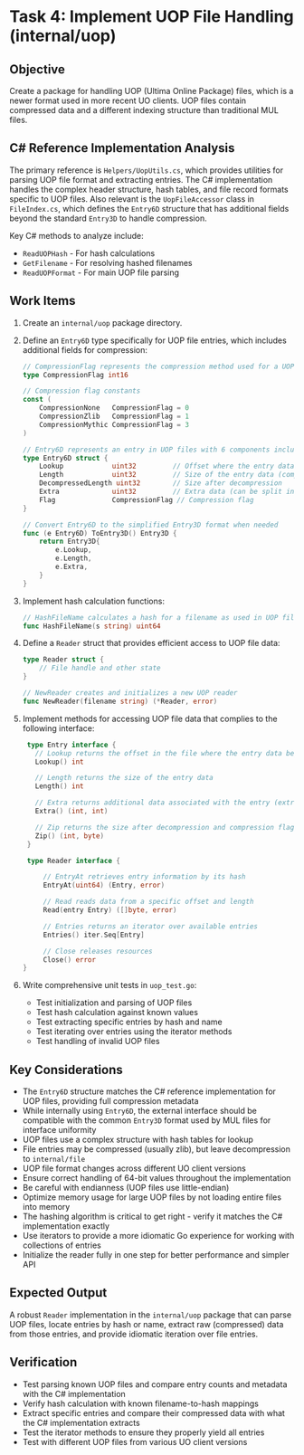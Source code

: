 # Task 4: Implement UOP File Handling (internal/uop)

## Objective

Create a package for handling UOP (Ultima Online Package) files, which is a newer format used in more recent UO clients. UOP files contain compressed data and a different indexing structure than traditional MUL files.

## C# Reference Implementation Analysis

The primary reference is `Helpers/UopUtils.cs`, which provides utilities for parsing UOP file format and extracting entries. The C# implementation handles the complex header structure, hash tables, and file record formats specific to UOP files. Also relevant is the `UopFileAccessor` class in `FileIndex.cs`, which defines the `Entry6D` structure that has additional fields beyond the standard `Entry3D` to handle compression.

Key C# methods to analyze include:

- `ReadUOPHash` - For hash calculations
- `GetFilename` - For resolving hashed filenames
- `ReadUOPFormat` - For main UOP file parsing

## Work Items

1. Create an `internal/uop` package directory.

2. Define an `Entry6D` type specifically for UOP file entries, which includes additional fields for compression:

   ```go
   // CompressionFlag represents the compression method used for a UOP entry
   type CompressionFlag int16

   // Compression flag constants
   const (
       CompressionNone   CompressionFlag = 0
       CompressionZlib   CompressionFlag = 1
       CompressionMythic CompressionFlag = 3
   )

   // Entry6D represents an entry in UOP files with 6 components including compression info
   type Entry6D struct {
       Lookup            uint32         // Offset where the entry data begins
       Length            uint32         // Size of the entry data (compressed)
       DecompressedLength uint32        // Size after decompression
       Extra             uint32         // Extra data (can be split into Extra1/Extra2)
       Flag              CompressionFlag // Compression flag
   }

   // Convert Entry6D to the simplified Entry3D format when needed
   func (e Entry6D) ToEntry3D() Entry3D {
       return Entry3D{
           e.Lookup,
           e.Length,
           e.Extra,
       }
   }
   ```

3. Implement hash calculation functions:

   ```go
   // HashFileName calculates a hash for a filename as used in UOP files
   func HashFileName(s string) uint64
   ```

4. Define a `Reader` struct that provides efficient access to UOP file data:

   ```go
   type Reader struct {
       // File handle and other state
   }

   // NewReader creates and initializes a new UOP reader
   func NewReader(filename string) (*Reader, error)
   ```

5. Implement methods for accessing UOP file data that complies to the following interface:

   ```go
    type Entry interface {
      // Lookup returns the offset in the file where the entry data begins
      Lookup() int

      // Length returns the size of the entry data
      Length() int

      // Extra returns additional data associated with the entry (extra1, extra2)
      Extra() (int, int)

      // Zip returns the size after decompression and compression flag (0=none, 1=zlib, 2=mythic)
      Zip() (int, byte)
    }

    type Reader interface {

        // EntryAt retrieves entry information by its hash
        EntryAt(uint64) (Entry, error)

        // Read reads data from a specific offset and length
        Read(entry Entry) ([]byte, error)

        // Entries returns an iterator over available entries
        Entries() iter.Seq[Entry]

        // Close releases resources
        Close() error
   }
   ```

6. Write comprehensive unit tests in `uop_test.go`:
   - Test initialization and parsing of UOP files
   - Test hash calculation against known values
   - Test extracting specific entries by hash and name
   - Test iterating over entries using the iterator methods
   - Test handling of invalid UOP files

## Key Considerations

- The `Entry6D` structure matches the C# reference implementation for UOP files, providing full compression metadata
- While internally using `Entry6D`, the external interface should be compatible with the common `Entry3D` format used by MUL files for interface uniformity
- UOP files use a complex structure with hash tables for lookup
- File entries may be compressed (usually zlib), but leave decompression to `internal/file`
- UOP file format changes across different UO client versions
- Ensure correct handling of 64-bit values throughout the implementation
- Be careful with endianness (UOP files use little-endian)
- Optimize memory usage for large UOP files by not loading entire files into memory
- The hashing algorithm is critical to get right - verify it matches the C# implementation exactly
- Use iterators to provide a more idiomatic Go experience for working with collections of entries
- Initialize the reader fully in one step for better performance and simpler API

## Expected Output

A robust `Reader` implementation in the `internal/uop` package that can parse UOP files, locate entries by hash or name, extract raw (compressed) data from those entries, and provide idiomatic iteration over file entries.

## Verification

- Test parsing known UOP files and compare entry counts and metadata with the C# implementation
- Verify hash calculation with known filename-to-hash mappings
- Extract specific entries and compare their compressed data with what the C# implementation extracts
- Test the iterator methods to ensure they properly yield all entries
- Test with different UOP files from various UO client versions
